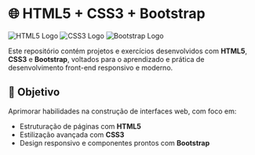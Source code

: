 # 🌐 HTML5 + CSS3 + Bootstrap

![HTML5 Logo](https://upload.wikimedia.org/wikipedia/commons/thumb/6/61/HTML5_logo_and_wordmark.svg/120px-HTML5_logo_and_wordmark.svg.png)
![CSS3 Logo](https://upload.wikimedia.org/wikipedia/commons/thumb/d/d5/CSS3_logo_and_wordmark.svg/100px-CSS3_logo_and_wordmark.svg.png)
![Bootstrap Logo](https://upload.wikimedia.org/wikipedia/commons/4/48/Bootstrap-Logo.png)

Este repositório contém projetos e exercícios desenvolvidos com **HTML5**, **CSS3** e **Bootstrap**, voltados para o aprendizado e prática de desenvolvimento front-end responsivo e moderno.

## 🎯 Objetivo

Aprimorar habilidades na construção de interfaces web, com foco em:

- Estruturação de páginas com **HTML5**
- Estilização avançada com **CSS3**
- Design responsivo e componentes prontos com **Bootstrap**
